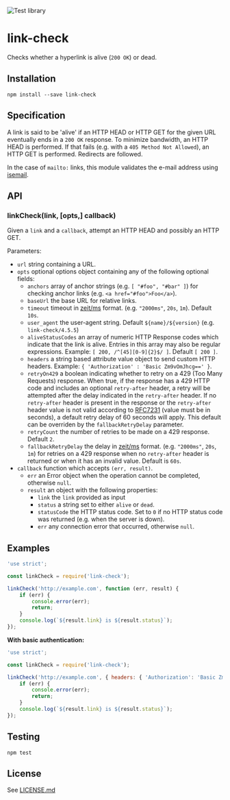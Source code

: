 ![Test library](https://github.com/tcort/link-check/actions/workflows/ci.yml/badge.svg)

# link-check

Checks whether a hyperlink is alive (`200 OK`) or dead.

## Installation

```console
npm install --save link-check
```

## Specification

A link is said to be 'alive' if an HTTP HEAD or HTTP GET for the given URL
eventually ends in a `200 OK` response. To minimize bandwidth, an HTTP HEAD
is performed. If that fails (e.g. with a `405 Method Not Allowed`), an HTTP
GET is performed. Redirects are followed.

In the case of `mailto:` links, this module validates the e-mail address
using [isemail](https://www.npmjs.com/package/isemail).

## API

### linkCheck(link, [opts,] callback)

Given a `link` and a `callback`, attempt an HTTP HEAD and possibly an HTTP GET.

Parameters:

* `url` string containing a URL.
* `opts` optional options object containing any of the following optional fields:
  * `anchors` array of anchor strings (e.g. `[ "#foo", "#bar" ]`) for checking anchor links (e.g. `<a href="#foo">Foo</a>`).
  * `baseUrl` the base URL for relative links.
  * `timeout` timeout in [zeit/ms](https://www.npmjs.com/package/ms) format. (e.g. `"2000ms"`, `20s`, `1m`). Default `10s`.
  * `user_agent` the user-agent string. Default `${name}/${version}` (e.g. `link-check/4.5.5`)
  * `aliveStatusCodes` an array of numeric HTTP Response codes which indicate that the link is alive. Entries in this array may also be regular expressions. Example: `[ 200, /^[45][0-9]{2}$/ ]`.  Default `[ 200 ]`.
  * `headers` a string based attribute value object to send custom HTTP headers. Example: `{ 'Authorization' : 'Basic Zm9vOmJhcg==' }`.
  * `retryOn429` a boolean indicating whether to retry on a 429 (Too Many Requests) response. When true, if the response has a 429 HTTP code and includes an optional `retry-after` header, a retry will be attempted after the delay indicated in the `retry-after` header. If no `retry-after` header is present in the response or the `retry-after` header value is not valid according to [RFC7231](https://tools.ietf.org/html/rfc7231#section-7.1.3) (value must be in seconds), a default retry delay of 60 seconds will apply. This default can be overriden by the `fallbackRetryDelay` parameter.
  * `retryCount` the number of retries to be made on a 429 response. Default `2`.
  * `fallbackRetryDelay` the delay in [zeit/ms](https://www.npmjs.com/package/ms) format. (e.g. `"2000ms"`, `20s`, `1m`) for retries on a 429 response when no `retry-after` header is returned or when it has an invalid value. Default is `60s`.
* `callback` function which accepts `(err, result)`.
  * `err` an Error object when the operation cannot be completed, otherwise `null`.
  * `result` an object with the following properties:
    * `link` the `link` provided as input
    * `status` a string set to either `alive` or `dead`.
    * `statusCode` the HTTP status code. Set to `0` if no HTTP status code was returned (e.g. when the server is down).
    * `err` any connection error that occurred, otherwise `null`.

## Examples

```js
'use strict';

const linkCheck = require('link-check');

linkCheck('http://example.com', function (err, result) {
    if (err) {
        console.error(err);
        return;
    }
    console.log(`${result.link} is ${result.status}`);
});
```

**With basic authentication:**

```js
'use strict';

const linkCheck = require('link-check');

linkCheck('http://example.com', { headers: { 'Authorization': 'Basic Zm9vOmJhcg==' } }, function (err, result) {
    if (err) {
        console.error(err);
        return;
    }
    console.log(`${result.link} is ${result.status}`);
});
```

## Testing

```console
npm test
```

## License

See [LICENSE.md](https://github.com/tcort/link-check/blob/master/LICENSE.md)

